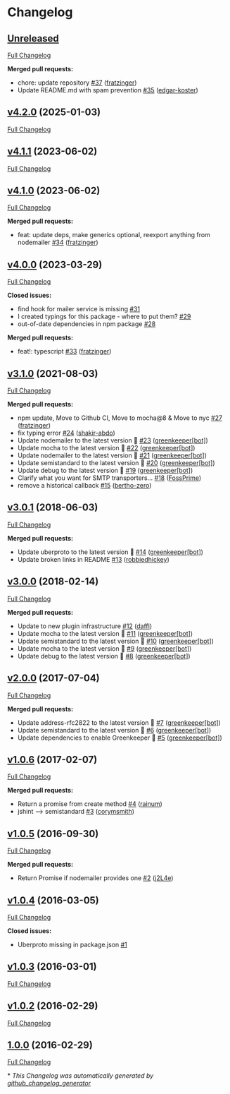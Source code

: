 # Changelog

## [Unreleased](https://github.com/feathersjs-ecosystem/feathers-mailer/tree/HEAD)

[Full Changelog](https://github.com/feathersjs-ecosystem/feathers-mailer/compare/v4.2.0...HEAD)

**Merged pull requests:**

- chore: update repository [\#37](https://github.com/feathersjs-ecosystem/feathers-mailer/pull/37) ([fratzinger](https://github.com/fratzinger))
- Update README.md with spam prevention [\#35](https://github.com/feathersjs-ecosystem/feathers-mailer/pull/35) ([edgar-koster](https://github.com/edgar-koster))

## [v4.2.0](https://github.com/feathersjs-ecosystem/feathers-mailer/tree/v4.2.0) (2025-01-03)

[Full Changelog](https://github.com/feathersjs-ecosystem/feathers-mailer/compare/v4.1.1...v4.2.0)

## [v4.1.1](https://github.com/feathersjs-ecosystem/feathers-mailer/tree/v4.1.1) (2023-06-02)

[Full Changelog](https://github.com/feathersjs-ecosystem/feathers-mailer/compare/v4.1.0...v4.1.1)

## [v4.1.0](https://github.com/feathersjs-ecosystem/feathers-mailer/tree/v4.1.0) (2023-06-02)

[Full Changelog](https://github.com/feathersjs-ecosystem/feathers-mailer/compare/v4.0.0...v4.1.0)

**Merged pull requests:**

- feat: update deps, make generics optional, reexport anything from nodemailer [\#34](https://github.com/feathersjs-ecosystem/feathers-mailer/pull/34) ([fratzinger](https://github.com/fratzinger))

## [v4.0.0](https://github.com/feathersjs-ecosystem/feathers-mailer/tree/v4.0.0) (2023-03-29)

[Full Changelog](https://github.com/feathersjs-ecosystem/feathers-mailer/compare/v3.1.0...v4.0.0)

**Closed issues:**

- find hook for mailer service is missing [\#31](https://github.com/feathersjs-ecosystem/feathers-mailer/issues/31)
- I created typings for this package - where to put them? [\#29](https://github.com/feathersjs-ecosystem/feathers-mailer/issues/29)
- out-of-date dependencies in npm package [\#28](https://github.com/feathersjs-ecosystem/feathers-mailer/issues/28)

**Merged pull requests:**

- feat!: typescript [\#33](https://github.com/feathersjs-ecosystem/feathers-mailer/pull/33) ([fratzinger](https://github.com/fratzinger))

## [v3.1.0](https://github.com/feathersjs-ecosystem/feathers-mailer/tree/v3.1.0) (2021-08-03)

[Full Changelog](https://github.com/feathersjs-ecosystem/feathers-mailer/compare/v3.0.1...v3.1.0)

**Merged pull requests:**

- npm update, Move to Github CI, Move to mocha@8 & Move to nyc [\#27](https://github.com/feathersjs-ecosystem/feathers-mailer/pull/27) ([fratzinger](https://github.com/fratzinger))
- fix typing error [\#24](https://github.com/feathersjs-ecosystem/feathers-mailer/pull/24) ([shakir-abdo](https://github.com/shakir-abdo))
- Update nodemailer to the latest version 🚀 [\#23](https://github.com/feathersjs-ecosystem/feathers-mailer/pull/23) ([greenkeeper[bot]](https://github.com/apps/greenkeeper))
- Update mocha to the latest version 🚀 [\#22](https://github.com/feathersjs-ecosystem/feathers-mailer/pull/22) ([greenkeeper[bot]](https://github.com/apps/greenkeeper))
- Update nodemailer to the latest version 🚀 [\#21](https://github.com/feathersjs-ecosystem/feathers-mailer/pull/21) ([greenkeeper[bot]](https://github.com/apps/greenkeeper))
- Update semistandard to the latest version 🚀 [\#20](https://github.com/feathersjs-ecosystem/feathers-mailer/pull/20) ([greenkeeper[bot]](https://github.com/apps/greenkeeper))
- Update debug to the latest version 🚀 [\#19](https://github.com/feathersjs-ecosystem/feathers-mailer/pull/19) ([greenkeeper[bot]](https://github.com/apps/greenkeeper))
- Clarify what you want for SMTP transporters... [\#18](https://github.com/feathersjs-ecosystem/feathers-mailer/pull/18) ([FossPrime](https://github.com/FossPrime))
- remove a historical callback [\#15](https://github.com/feathersjs-ecosystem/feathers-mailer/pull/15) ([bertho-zero](https://github.com/bertho-zero))

## [v3.0.1](https://github.com/feathersjs-ecosystem/feathers-mailer/tree/v3.0.1) (2018-06-03)

[Full Changelog](https://github.com/feathersjs-ecosystem/feathers-mailer/compare/v3.0.0...v3.0.1)

**Merged pull requests:**

- Update uberproto to the latest version 🚀 [\#14](https://github.com/feathersjs-ecosystem/feathers-mailer/pull/14) ([greenkeeper[bot]](https://github.com/apps/greenkeeper))
- Update broken links in README [\#13](https://github.com/feathersjs-ecosystem/feathers-mailer/pull/13) ([robbiedhickey](https://github.com/robbiedhickey))

## [v3.0.0](https://github.com/feathersjs-ecosystem/feathers-mailer/tree/v3.0.0) (2018-02-14)

[Full Changelog](https://github.com/feathersjs-ecosystem/feathers-mailer/compare/v2.0.0...v3.0.0)

**Merged pull requests:**

- Update to new plugin infrastructure [\#12](https://github.com/feathersjs-ecosystem/feathers-mailer/pull/12) ([daffl](https://github.com/daffl))
- Update mocha to the latest version 🚀 [\#11](https://github.com/feathersjs-ecosystem/feathers-mailer/pull/11) ([greenkeeper[bot]](https://github.com/apps/greenkeeper))
- Update semistandard to the latest version 🚀 [\#10](https://github.com/feathersjs-ecosystem/feathers-mailer/pull/10) ([greenkeeper[bot]](https://github.com/apps/greenkeeper))
- Update mocha to the latest version 🚀 [\#9](https://github.com/feathersjs-ecosystem/feathers-mailer/pull/9) ([greenkeeper[bot]](https://github.com/apps/greenkeeper))
- Update debug to the latest version 🚀 [\#8](https://github.com/feathersjs-ecosystem/feathers-mailer/pull/8) ([greenkeeper[bot]](https://github.com/apps/greenkeeper))

## [v2.0.0](https://github.com/feathersjs-ecosystem/feathers-mailer/tree/v2.0.0) (2017-07-04)

[Full Changelog](https://github.com/feathersjs-ecosystem/feathers-mailer/compare/v1.0.6...v2.0.0)

**Merged pull requests:**

- Update address-rfc2822 to the latest version 🚀 [\#7](https://github.com/feathersjs-ecosystem/feathers-mailer/pull/7) ([greenkeeper[bot]](https://github.com/apps/greenkeeper))
- Update semistandard to the latest version 🚀 [\#6](https://github.com/feathersjs-ecosystem/feathers-mailer/pull/6) ([greenkeeper[bot]](https://github.com/apps/greenkeeper))
- Update dependencies to enable Greenkeeper 🌴 [\#5](https://github.com/feathersjs-ecosystem/feathers-mailer/pull/5) ([greenkeeper[bot]](https://github.com/apps/greenkeeper))

## [v1.0.6](https://github.com/feathersjs-ecosystem/feathers-mailer/tree/v1.0.6) (2017-02-07)

[Full Changelog](https://github.com/feathersjs-ecosystem/feathers-mailer/compare/v1.0.5...v1.0.6)

**Merged pull requests:**

- Return a promise from create method [\#4](https://github.com/feathersjs-ecosystem/feathers-mailer/pull/4) ([rainum](https://github.com/rainum))
- jshint —\> semistandard [\#3](https://github.com/feathersjs-ecosystem/feathers-mailer/pull/3) ([corymsmith](https://github.com/corymsmith))

## [v1.0.5](https://github.com/feathersjs-ecosystem/feathers-mailer/tree/v1.0.5) (2016-09-30)

[Full Changelog](https://github.com/feathersjs-ecosystem/feathers-mailer/compare/v1.0.4...v1.0.5)

**Merged pull requests:**

- Return Promise if nodemailer provides one [\#2](https://github.com/feathersjs-ecosystem/feathers-mailer/pull/2) ([j2L4e](https://github.com/j2L4e))

## [v1.0.4](https://github.com/feathersjs-ecosystem/feathers-mailer/tree/v1.0.4) (2016-03-05)

[Full Changelog](https://github.com/feathersjs-ecosystem/feathers-mailer/compare/v1.0.3...v1.0.4)

**Closed issues:**

- Uberproto missing in package.json [\#1](https://github.com/feathersjs-ecosystem/feathers-mailer/issues/1)

## [v1.0.3](https://github.com/feathersjs-ecosystem/feathers-mailer/tree/v1.0.3) (2016-03-01)

[Full Changelog](https://github.com/feathersjs-ecosystem/feathers-mailer/compare/v1.0.2...v1.0.3)

## [v1.0.2](https://github.com/feathersjs-ecosystem/feathers-mailer/tree/v1.0.2) (2016-02-29)

[Full Changelog](https://github.com/feathersjs-ecosystem/feathers-mailer/compare/1.0.0...v1.0.2)

## [1.0.0](https://github.com/feathersjs-ecosystem/feathers-mailer/tree/1.0.0) (2016-02-29)

[Full Changelog](https://github.com/feathersjs-ecosystem/feathers-mailer/compare/ea67e3769ae41258194552d27607311e5a45e81d...1.0.0)



\* *This Changelog was automatically generated by [github_changelog_generator](https://github.com/github-changelog-generator/github-changelog-generator)*
